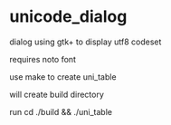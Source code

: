 # unicode_dialog
dialog using gtk+ to display utf8 codeset

requires noto font

use make to create uni_table

will create build directory

run cd ./build && ./uni_table
